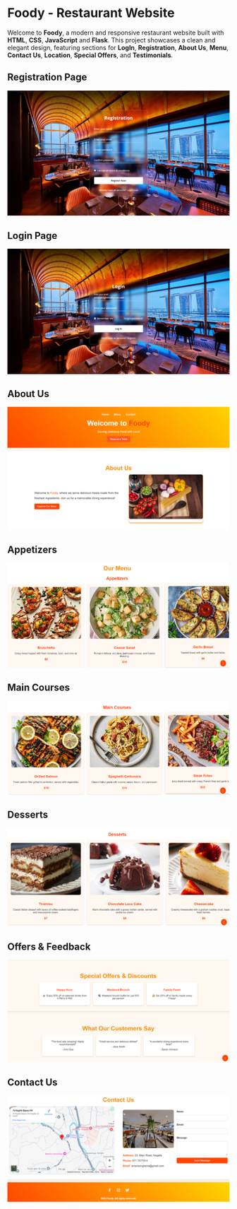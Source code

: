 # Foody - Restaurant Website

Welcome to **Foody**, a modern and responsive restaurant website built with **HTML**, **CSS**, **JavaScript** and **Flask**. This project showcases a clean and elegant design, featuring sections for **LogIn**, **Registration**, **About Us**, **Menu**, **Contact Us**, **Location**, **Special Offers**, and **Testimonials**.

## Registration Page
<img src="pictures/Registration Page.png">

## Login Page
<img src="pictures/Login Page.png">

## About Us
<img src="pictures/About Us.png">

## Appetizers
<img src="pictures/Appetizers.png">

## Main Courses
<img src="pictures/Main Courses.png">

## Desserts
<img src="pictures/Desserts.png">

## Offers & Feedback
<img src="pictures/Offers & Feedback.png">

## Contact Us
<img src="pictures/Contact Us.png">

